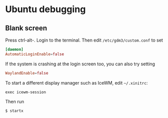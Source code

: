 # Ubuntu debugging

## Blank screen

Press ctrl-alt-<F3>. Login to the terminal. Then edit `/etc/gdm3/custom.conf` to set

```conf
[daemon]
AutomaticLoginEnable=false
```

If the system is crashing at the login screen too, you can also try setting

```conf
WaylandEnable=false
```

To start a different display manager such as IceWM, edit `~/.xinitrc`:

```
exec icewm-session
```

Then run

```bash
$ startx
```
